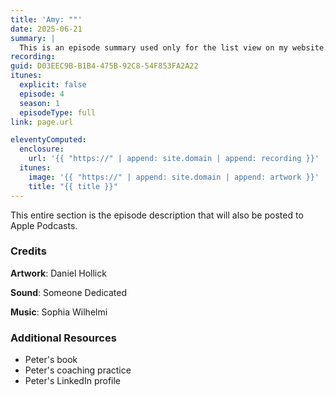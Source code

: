 ```yaml
---
title: 'Amy: ""'
date: 2025-06-21
summary: |
  This is an episode summary used only for the list view on my website.
recording: 
guid: D03EEC9B-B1B4-475B-92C8-54F853FA2A22
itunes:
  explicit: false
  episode: 4
  season: 1
  episodeType: full
link: page.url

eleventyComputed:
  enclosure:
    url: '{{ "https://" | append: site.domain | append: recording }}'
  itunes:
    image: '{{ "https://" | append: site.domain | append: artwork }}'
    title: "{{ title }}"
---
```


This entire section is the episode description that will also be posted to Apple Podcasts.

### Credits

**Artwork**: Daniel Hollick

**Sound**: Someone Dedicated

**Music**: Sophia Wilhelmi

### Additional Resources

- Peter's book
- Peter's coaching practice
- Peter's LinkedIn profile